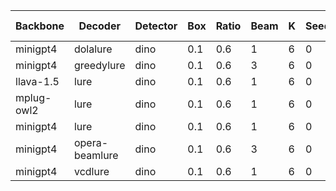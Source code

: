 | Backbone | Decoder | Detector | Box | Ratio | Beam | K | Seed | Accuracy | Precision | Recall | F1 score | Yes ratio | Max Tokens | Num of Samples | Skip Samples |
|---------|---------|---------|---------|-----------|-----------|----------|------------|-------|--------|-------|-------|--------|--------|--------|--------|
| minigpt4 | dolalure | dino | 0.1 | 0.6 | 1 | 6 | 0 | 68.133 | 91.717 | 39.866 | 55.576 | 21.733 | 64 | 500 | 0 |
| minigpt4 | greedylure | dino | 0.1 | 0.6 | 3 | 6 | 0 | 67.800 | 89.380 | 40.400 | 55.647 | 22.6 | 64 | 500 | 0 |
| llava-1.5 | lure | dino | 0.1 | 0.6 | 1 | 6 | 0 | 69.633 | 89.319 | 44.6 | 59.493 | 24.966 | 64 | 500 | 0 |
| mplug-owl2 | lure | dino | 0.1 | 0.6 | 1 | 6 | 0 | 69.166 | 89.986 | 43.133 | 58.314 | 23.966 | 64 | 500 | 0 |
| minigpt4 | lure | dino | 0.1 | 0.6 | 1 | 6 | 0 | 68.133 | 91.590 | 39.933 | 55.617 | 21.8 | 64 | 500 | 0 |
| minigpt4 | opera-beamlure | dino | 0.1 | 0.6 | 3 | 6 | 0 | 67.966 | 90.044 | 40.400 | 55.775 | 22.433 | 64 | 500 | 0 |
| minigpt4 | vcdlure | dino | 0.1 | 0.6 | 1 | 6 | 0 | 67.566 | 90.476 | 39.266 | 54.765 | 21.7 | 64 | 500 | 0 |
